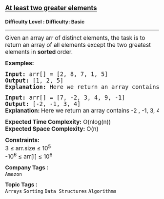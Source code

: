 <h2><a href="https://www.geeksforgeeks.org/problems/at-least-two-greater-elements4625/1?page=2&category=Arrays&difficulty=Basic&sortBy=submissions">At least two greater elements</a></h2><h3>Difficulty Level : Difficulty: Basic</h3><hr><div class="problems_problem_content__Xm_eO"><p><span style="font-size: 14pt;">Given an array arr of distinct elements, the task is to return an array of all elements except the two greatest elements in <strong>sorted </strong>order.</span></p>
<p><span style="font-size: 14pt;"><strong>Examples:</strong></span></p>
<pre><span style="font-size: 14pt;"><strong>Input: </strong>arr[] = [2, 8, 7, 1, 5]
<strong>Output:</strong> [1, 2, 5] 
<strong>Explanation: </strong>Here we return an array contains 1 , 2, 5 and we leave two greatest elements 7 &amp; 8. </span></pre>
<pre><span style="font-size: 14pt;"><strong>Input: </strong>arr[] = [7, -2, 3, 4, 9, -1]</span><br><span style="font-size: 14pt;"><strong>Output: </strong>[-2, -1, 3, 4]<br><strong style="font-size: 14pt; font-family: -apple-system, BlinkMacSystemFont, 'Segoe UI', Roboto, Oxygen, Ubuntu, Cantarell, 'Open Sans', 'Helvetica Neue', sans-serif;">Explanation: </strong><span style="font-size: 14pt; font-family: -apple-system, BlinkMacSystemFont, 'Segoe UI', Roboto, Oxygen, Ubuntu, Cantarell, 'Open Sans', 'Helvetica Neue', sans-serif;">Here we return an array contains -2 , -1, 3, 4 and we leave two greatest elements 7 &amp; 9. </span></span></pre>
<p><span style="font-size: 14pt;"><strong>Expected Time Complexity:</strong> O(nlog(n))<br><strong>Expected Space </strong><strong style="font-family: -apple-system, BlinkMacSystemFont, 'Segoe UI', Roboto, Oxygen, Ubuntu, Cantarell, 'Open Sans', 'Helvetica Neue', sans-serif;">Complexity</strong><strong style="font-family: -apple-system, BlinkMacSystemFont, 'Segoe UI', Roboto, Oxygen, Ubuntu, Cantarell, 'Open Sans', 'Helvetica Neue', sans-serif;">:</strong><span style="font-family: -apple-system, BlinkMacSystemFont, 'Segoe UI', Roboto, Oxygen, Ubuntu, Cantarell, 'Open Sans', 'Helvetica Neue', sans-serif;"> O(n)</span></span></p>
<p><span style="font-size: 14pt;"><strong>Constraints:</strong><br>3 ≤ arr.size ≤ 10<sup>5</sup><br>-10<sup>6</sup> ≤ arr[i] ≤ 10<sup>6</sup></span></p></div><p><span style=font-size:18px><strong>Company Tags : </strong><br><code>Amazon</code>&nbsp;<br><p><span style=font-size:18px><strong>Topic Tags : </strong><br><code>Arrays</code>&nbsp;<code>Sorting</code>&nbsp;<code>Data Structures</code>&nbsp;<code>Algorithms</code>&nbsp;
